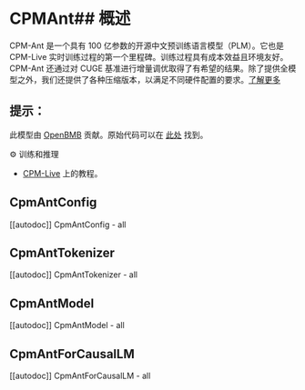 <!--版权所有2022年HuggingFace团队和OpenBMB团队。保留所有权利。
根据 Apache 许可证第 2.0 版（“许可证”）获得许可；除非符合许可证规定，否则您不得使用此文件。您可以在以下位置获取许可证的副本：
http://www.apache.org/licenses/LICENSE-2.0
除非适用法律要求或书面同意，根据许可证分发的软件是按“原样”分发的，不附带任何明示或暗示的担保或条件。有关详细信息，请参阅许可证中的特定语言的权限和限制。⚠️ 请注意，此文件是 Markdown 格式，但包含我们的文档生成器（类似于 MDX）的特定语法，可能无法在您的 Markdown 查看器中正确显示。特别提示：
-->

# CPMAnt## 概述

CPM-Ant 是一个具有 100 亿参数的开源中文预训练语言模型（PLM）。它也是 CPM-Live 实时训练过程的第一个里程碑。训练过程具有成本效益且环境友好。CPM-Ant 还通过对 CUGE 基准进行增量调优取得了有希望的结果。除了提供全模型之外，我们还提供了各种压缩版本，以满足不同硬件配置的要求。[了解更多](https://github.com/OpenBMB/CPM-Live/tree/cpm-ant/cpm-live)

## 提示：

此模型由 [OpenBMB](https://huggingface.co/openbmb) 贡献。原始代码可以在 [此处](https://github.com/OpenBMB/CPM-Live/tree/cpm-ant/cpm-live) 找到。

⚙️ 训练和推理

- [CPM-Live](https://github.com/OpenBMB/CPM-Live/tree/cpm-ant/cpm-live) 上的教程。

## CpmAntConfig

[[autodoc]] CpmAntConfig
    - all

## CpmAntTokenizer

[[autodoc]] CpmAntTokenizer
    - all

## CpmAntModel

[[autodoc]] CpmAntModel
    - all
    
## CpmAntForCausalLM

[[autodoc]] CpmAntForCausalLM
    - all
